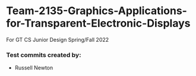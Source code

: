 # Team-2135-Graphics-Applications-for-Transparent-Electronic-Displays
For GT CS Junior Design Spring/Fall 2022

### Test commits created by:
* Russell Newton
